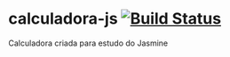 # calculadora-js [![Build Status](https://travis-ci.org/diegofernandesrego/calculadora-js.svg?branch=master)](https://travis-ci.org/diegofernandesrego/calculadora-js)

Calculadora criada para estudo do Jasmine
